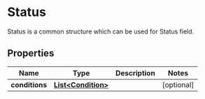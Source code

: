

# Status

Status is a common structure which can be used for Status field.
## Properties

Name | Type | Description | Notes
------------ | ------------- | ------------- | -------------
**conditions** | [**List&lt;Condition&gt;**](Condition.md) |  |  [optional]



